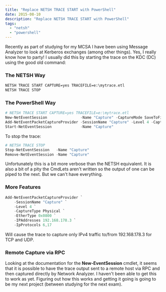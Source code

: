```yaml
---
title: "Replace NETSH TRACE START with PowerShell"
date: 2015-08-10
description: "Replace NETSH TRACE START with PowerShell"
tags: 
  - "netsh"
  - "powershell"
---
```


Recently as part of studying for my MCSA I have been using Message Analyzer to look at Kerberos exchanges (among other things). Yes, I really know how to party! I usually did this by starting the trace on the KDC (DC) using the good old command:

### The NETSH Way

```cmd
NETSH TRACE START CAPTURE=yes TRACEFILE=e:\mytrace.etl
NETSH TRACE STOP
```

### The PowerShell Way

```powershell
# NETSH TRACE START CAPTURE=yes TRACEFILE=e:\mytrace.etl
New-NetEventSession               -Name "Capture" -CaptureMode SaveToFile -LocalFilePath "e:\mytrace.etl"
Add-NetEventPacketCaptureProvider -SessionName "Capture" -Level 4 -CaptureType Physical
Start-NetEventSession             -Name "Capture"
```

To stop the trace:

```powershell
# NETSH TRACE STOP
Stop-NetEventSession   -Name "Capture"
Remove-NetEventSession -Name "Capture"
```

Unfortunately this is a bit more verbose than the NETSH equivalent. It is also a bit of a pity the CmdLets aren't written so the output of one can be piped to the next. But we can't have everything.

### More Features

```powershell
Add-NetEventPacketCaptureProvider `
    -SessionName "Capture" `
    -Level 4 `
    -CaptureType Physical `
    -EtherType 0x0800 `
    -IPAddresses 192.168.178.3 `
    -IpProtocols 6,17
```

Will cause the trace to capture only IPv4 traffic to/from 192.168.178.3 for TCP and UDP.

### Remote Capture via RPC

Looking at the documentation for the **New-EventSession** cmdlet, it seems that it is possible to have the trace output sent to a remote host via RPC and then captured directly by Network Analyzer. I haven't been able to get this to work as yet. Figuring out how this works and getting it going is going to be my next project (between studying for the next exam).
